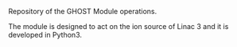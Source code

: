 Repository of the GHOST Module operations. 

The module is designed to act on the ion source of Linac 3 and it is developed in Python3.
